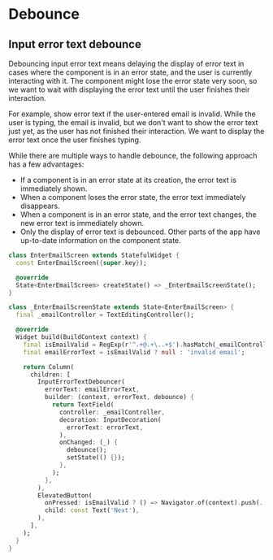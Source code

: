 # Debounce

## Input error text debounce

Debouncing input error text means delaying the display of error text in cases where the component is in an error state, and the user is currently interacting with it. The component might lose the error state very soon, so we want to wait with displaying the error text until the user finishes their interaction.

For example, show error text if the user-entered email is invalid. While the user is typing, the email is invalid, but we don't want to show the error text just yet, as the user has not finished their interaction. We want to display the error text once the user finishes typing.

While there are multiple ways to handle debounce, the following approach has a few advantages:

* If a component is in an error state at its creation, the error text is  immediately shown.
* When a component loses the error state, the error text immediately disappears.
* When a component is in an error state, and the error text changes, the new error text is immediately shown.
* Only the display of error text is debounced. Other parts of the app have up-to-date information on the component state.

```dart
class EnterEmailScreen extends StatefulWidget {
  const EnterEmailScreen({super.key});

  @override
  State<EnterEmailScreen> createState() => _EnterEmailScreenState();
}

class _EnterEmailScreenState extends State<EnterEmailScreen> {
  final _emailController = TextEditingController();

  @override
  Widget build(BuildContext context) {
    final isEmailValid = RegExp(r'^.+@.+\..+$').hasMatch(_emailController.text);
    final emailErrorText = isEmailValid ? null : 'invalid email';

    return Column(
      children: [
        InputErrorTextDebouncer(
          errorText: emailErrorText,
          builder: (context, errorText, debounce) {
            return TextField(
              controller: _emailController,
              decoration: InputDecoration(
                errorText: errorText,
              ),
              onChanged: (_) {
                debounce();
                setState(() {});
              },
            );
          },
        ),
        ElevatedButton(
          onPressed: isEmailValid ? () => Navigator.of(context).push(...) : null,
          child: const Text('Next'),
        ),
      ],
    );
  }
}
```